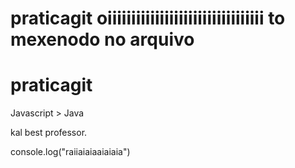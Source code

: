 # praticagit oiiiiiiiiiiiiiiiiiiiiiiiiiiiiiiiii to mexenodo no arquivo
# praticagit

Javascript > Java

kal best professor.

console.log("raiiaiaiaaiaiaia")